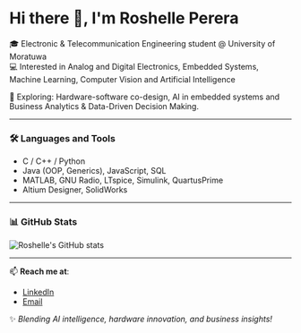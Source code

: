 # Hi there 👋, I'm Roshelle Perera

🎓 Electronic & Telecommunication Engineering student @ University of Moratuwa  
💻 Interested in Analog and Digital Electronics, Embedded Systems, Machine Learning, Computer Vision and Artificial Intelligence  
 
🚀 Exploring: Hardware-software co-design, AI in embedded systems and Business Analytics & Data-Driven Decision Making.  

---

### 🛠️ Languages and Tools
- C / C++ / Python  
- Java (OOP, Generics), JavaScript, SQL
- MATLAB, GNU Radio, LTspice, Simulink, QuartusPrime  
- Altium Designer, SolidWorks  

---

### 📊 GitHub Stats  

![Roshelle's GitHub stats](https://github-readme-stats.vercel.app/api?username=RoshellePerera&hide=stars,prs,issues,contribs&count_private=true&show_icons=true&theme=tokyonight)


---

📫 **Reach me at**:  
- [LinkedIn](www.linkedin.com/in/roshelle-perera-b61b0b352)  
- [Email](roshelle.enperera@gmail.com)

✨ *Blending AI intelligence, hardware innovation, and business insights!*  

